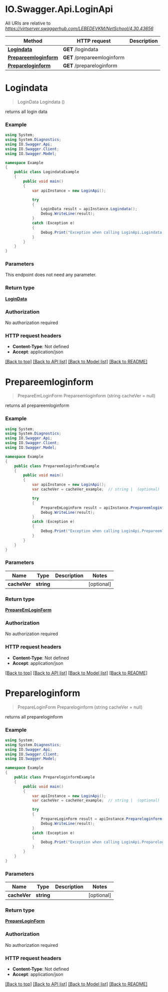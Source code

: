 # IO.Swagger.Api.LoginApi

All URIs are relative to *https://virtserver.swaggerhub.com/LEBEDEVKM/NetSchool/4.30.43656*

Method | HTTP request | Description
------------- | ------------- | -------------
[**Logindata**](LoginApi.md#logindata) | **GET** /logindata | 
[**Prepareemloginform**](LoginApi.md#prepareemloginform) | **GET** /prepareemloginform | 
[**Prepareloginform**](LoginApi.md#prepareloginform) | **GET** /prepareloginform | 

<a name="logindata"></a>
# **Logindata**
> LoginData Logindata ()



returns all login data

### Example
```csharp
using System;
using System.Diagnostics;
using IO.Swagger.Api;
using IO.Swagger.Client;
using IO.Swagger.Model;

namespace Example
{
    public class LogindataExample
    {
        public void main()
        {
            var apiInstance = new LoginApi();

            try
            {
                LoginData result = apiInstance.Logindata();
                Debug.WriteLine(result);
            }
            catch (Exception e)
            {
                Debug.Print("Exception when calling LoginApi.Logindata: " + e.Message );
            }
        }
    }
}
```

### Parameters
This endpoint does not need any parameter.

### Return type

[**LoginData**](LoginData.md)

### Authorization

No authorization required

### HTTP request headers

 - **Content-Type**: Not defined
 - **Accept**: application/json

[[Back to top]](#) [[Back to API list]](../README.md#documentation-for-api-endpoints) [[Back to Model list]](../README.md#documentation-for-models) [[Back to README]](../README.md)
<a name="prepareemloginform"></a>
# **Prepareemloginform**
> PrepareEmLoginForm Prepareemloginform (string cacheVer = null)



returns all prepareemloginform

### Example
```csharp
using System;
using System.Diagnostics;
using IO.Swagger.Api;
using IO.Swagger.Client;
using IO.Swagger.Model;

namespace Example
{
    public class PrepareemloginformExample
    {
        public void main()
        {
            var apiInstance = new LoginApi();
            var cacheVer = cacheVer_example;  // string |  (optional) 

            try
            {
                PrepareEmLoginForm result = apiInstance.Prepareemloginform(cacheVer);
                Debug.WriteLine(result);
            }
            catch (Exception e)
            {
                Debug.Print("Exception when calling LoginApi.Prepareemloginform: " + e.Message );
            }
        }
    }
}
```

### Parameters

Name | Type | Description  | Notes
------------- | ------------- | ------------- | -------------
 **cacheVer** | **string**|  | [optional] 

### Return type

[**PrepareEmLoginForm**](PrepareEmLoginForm.md)

### Authorization

No authorization required

### HTTP request headers

 - **Content-Type**: Not defined
 - **Accept**: application/json

[[Back to top]](#) [[Back to API list]](../README.md#documentation-for-api-endpoints) [[Back to Model list]](../README.md#documentation-for-models) [[Back to README]](../README.md)
<a name="prepareloginform"></a>
# **Prepareloginform**
> PrepareLoginForm Prepareloginform (string cacheVer = null)



returns all prepareloginform

### Example
```csharp
using System;
using System.Diagnostics;
using IO.Swagger.Api;
using IO.Swagger.Client;
using IO.Swagger.Model;

namespace Example
{
    public class PrepareloginformExample
    {
        public void main()
        {
            var apiInstance = new LoginApi();
            var cacheVer = cacheVer_example;  // string |  (optional) 

            try
            {
                PrepareLoginForm result = apiInstance.Prepareloginform(cacheVer);
                Debug.WriteLine(result);
            }
            catch (Exception e)
            {
                Debug.Print("Exception when calling LoginApi.Prepareloginform: " + e.Message );
            }
        }
    }
}
```

### Parameters

Name | Type | Description  | Notes
------------- | ------------- | ------------- | -------------
 **cacheVer** | **string**|  | [optional] 

### Return type

[**PrepareLoginForm**](PrepareLoginForm.md)

### Authorization

No authorization required

### HTTP request headers

 - **Content-Type**: Not defined
 - **Accept**: application/json

[[Back to top]](#) [[Back to API list]](../README.md#documentation-for-api-endpoints) [[Back to Model list]](../README.md#documentation-for-models) [[Back to README]](../README.md)
